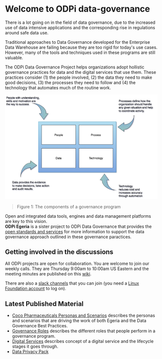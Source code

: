 <!-- SPDX-License-Identifier: CC-BY-4.0 -->
<!-- Copyright Contributors to the ODPi Data Governance project. -->

# Welcome to ODPi data-governance

There is a lot going on in the field of data governance, due to the increased use of data intensive applications and
the corresponding rise in regulations around safe data use.

Traditional approaches to Data Governance developed for the Enterprise Data Warehouse are failing because they are too rigid for today's use cases.  However, many of the tools and techniques used in these programs are still valuable. 

The ODPi Data Governance Project helps organizations adopt hollistic governance practices for data and the digital services that use them.  These practices consider (1) the people involved, (2) the data they need to make good decisions, (3) the processes they need to follow and (4) the technology that automates much of the routine work.

![Figure 1](governance-components.png)
> Figure 1: The components of a governance program

Open and integrated data tools, engines and data management platforms are key to this vision.  
**ODPi Egeria** is a sister project to ODPi Data Governance that provides the 
[open standards and services](https://odpi.github.io/data-governance/Open-Metadata-and-Governance) for more information
to support the data governance approach outlined in these governance paractices.

## Getting involved in the discussions

All ODPi projects are open for collaboration.
You are welcome to join our weekly calls. They are Thursday 9:00am to 10:00am US Eastern and the meeting minutes are published on this [wiki](https://github.com/odpi/data-governance/wiki).

There are also a [slack channels](https://odpi.slack.com/) that you can join (you need a [Linux Foundation account](https://identity.linuxfoundation.org) to log on).

## Latest Published Material

* [Coco Pharmaceuticals Personas and Scenarios](https://odpi.github.io/data-governance/coco-pharmaceuticals/) describes the personas and scenarios that are driving the work of both Egeria and the Data Governance Best Practices.
* [Governance Roles](roles) describes the different roles that people perform in a governance program.
* [Digital Services](digital-services) describes concept of a digital service and the lifecycle stages it goes through.
* [Data Privacy Pack](data-privacy-pack)
